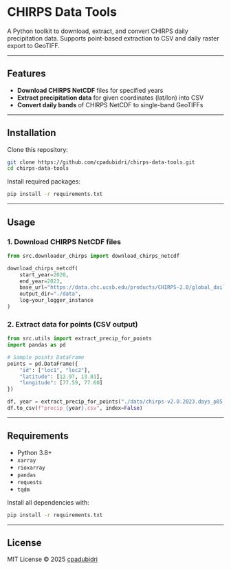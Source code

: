 # CHIRPS Data Tools

A Python toolkit to download, extract, and convert CHIRPS daily precipitation data. Supports point-based extraction to CSV and daily raster export to GeoTIFF.

---

## Features

- **Download CHIRPS NetCDF** files for specified years
- **Extract precipitation data** for given coordinates (lat/lon) into CSV
- **Convert daily bands** of CHIRPS NetCDF to single-band GeoTIFFs

---

## Installation

Clone this repository:

```bash
git clone https://github.com/cpadubidri/chirps-data-tools.git
cd chirps-data-tools
```

Install required packages:

```bash
pip install -r requirements.txt
```

---

## Usage

### 1. Download CHIRPS NetCDF files

```python
from src.downloader_chirps import download_chirps_netcdf

download_chirps_netcdf(
    start_year=2020,
    end_year=2023,
    base_url="https://data.chc.ucsb.edu/products/CHIRPS-2.0/global_daily/netcdf/p05/",
    output_dir="./data",
    log=your_logger_instance
)
```

### 2. Extract data for points (CSV output)

```python
from src.utils import extract_precip_for_points
import pandas as pd

# Sample points DataFrame
points = pd.DataFrame({
    "id": ["loc1", "loc2"],
    "latitude": [12.97, 13.01],
    "longitude": [77.59, 77.60]
})

df, year = extract_precip_for_points("./data/chirps-v2.0.2023.days_p05.nc", points)
df.to_csv(f"precip_{year}.csv", index=False)
```

---

## Requirements

- Python 3.8+
- `xarray`
- `rioxarray`
- `pandas`
- `requests`
- `tqdm`

Install all dependencies with:

```bash
pip install -r requirements.txt
```

---

## License

MIT License © 2025 [cpadubidri](https://github.com/cpadubidri)
